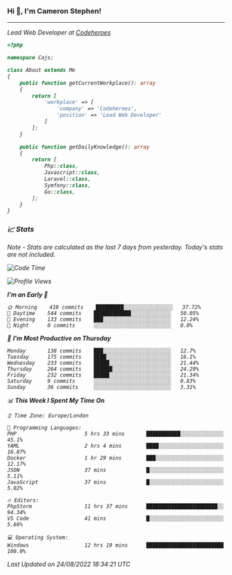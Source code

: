 ### Hi 👋, I'm Cameron Stephen!
<hr>
<p><em>Lead Web Developer at <a href="https://codeheroes.co.uk">Codeheroes</a></p>


```php
<?php

namespace Cajs;

class About extends Me
{
    public function getCurrentWorkplace(): array
    {
        return [
            'workplace' => [
                'company' => 'Codeheroes',
                'position' => 'Lead Web Developer'
            ]
        ];
    }

    public function getDailyKnowledge(): array
    {
        return [
            Php::class,
            Javascript::class,
            Laravel::class,
            Symfony::class,
            Go::class,
        ];
    }
}
```

### 📈 Stats
<p><em>Note - Stats are calculated as the last 7 days from yesterday. Today's stats are not included.</em></p>


<!--START_SECTION:waka-->
![Code Time](http://img.shields.io/badge/Code%20Time-3%2C097%20hrs%2047%20mins-blue)

![Profile Views](http://img.shields.io/badge/Profile%20Views-0-blue)

**I'm an Early 🐤** 

```text
🌞 Morning    410 commits    █████████░░░░░░░░░░░░░░░░   37.72% 
🌆 Daytime    544 commits    ████████████░░░░░░░░░░░░░   50.05% 
🌃 Evening    133 commits    ███░░░░░░░░░░░░░░░░░░░░░░   12.24% 
🌙 Night      0 commits      ░░░░░░░░░░░░░░░░░░░░░░░░░   0.0%

```
📅 **I'm Most Productive on Thursday** 

```text
Monday       138 commits    ███░░░░░░░░░░░░░░░░░░░░░░   12.7% 
Tuesday      175 commits    ████░░░░░░░░░░░░░░░░░░░░░   16.1% 
Wednesday    233 commits    █████░░░░░░░░░░░░░░░░░░░░   21.44% 
Thursday     264 commits    ██████░░░░░░░░░░░░░░░░░░░   24.29% 
Friday       232 commits    █████░░░░░░░░░░░░░░░░░░░░   21.34% 
Saturday     9 commits      ░░░░░░░░░░░░░░░░░░░░░░░░░   0.83% 
Sunday       36 commits     ░░░░░░░░░░░░░░░░░░░░░░░░░   3.31%

```


📊 **This Week I Spent My Time On** 

```text
⌚︎ Time Zone: Europe/London

💬 Programming Languages: 
PHP                      5 hrs 33 mins       ███████████░░░░░░░░░░░░░░   45.1% 
YAML                     2 hrs 4 mins        ████░░░░░░░░░░░░░░░░░░░░░   16.87% 
Docker                   1 hr 29 mins        ███░░░░░░░░░░░░░░░░░░░░░░   12.17% 
JSON                     37 mins             █░░░░░░░░░░░░░░░░░░░░░░░░   5.11% 
JavaScript               37 mins             █░░░░░░░░░░░░░░░░░░░░░░░░   5.02%

🔥 Editors: 
PhpStorm                 11 hrs 37 mins      ███████████████████████░░   94.34% 
VS Code                  41 mins             █░░░░░░░░░░░░░░░░░░░░░░░░   5.66%

💻 Operating System: 
Windows                  12 hrs 19 mins      █████████████████████████   100.0%

```


 Last Updated on 24/08/2022 18:34:21 UTC
<!--END_SECTION:waka-->
